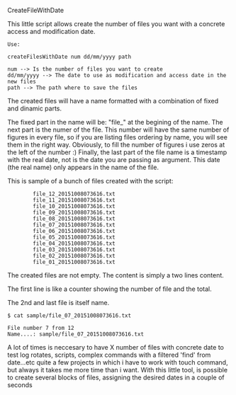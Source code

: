 CreateFileWithDate

This little script allows create the number of files you want with a concrete access and modification date.

    Use:

    createFilesWithDate num dd/mm/yyyy path

    num --> Is the number of files you want to create
    dd/mm/yyyy --> The date to use as modification and access date in the new files
    path --> The path where to save the files

The created files will have a name formatted with a combination of fixed and dinamic parts.

The fixed part in the name will be: "file_" at the begining of the name.
The next part is the numer of the file. This number will have the same number of figures in
every file, so if you are listing files ordering by name, you will see them in the right way.
Obviously, to fill the number of figures i use zeros at the left of the number :)
Finally, the last part of the file name is a timestamp with the real date, not is the date you
are passing as argument. This date (the real name) only appears in the name of the file.

This is sample of a bunch of files created with the script:

            file_12_20151008073616.txt
            file_11_20151008073616.txt
            file_10_20151008073616.txt
            file_09_20151008073616.txt
            file_08_20151008073616.txt
            file_07_20151008073616.txt
            file_06_20151008073616.txt
            file_05_20151008073616.txt
            file_04_20151008073616.txt
            file_03_20151008073616.txt
            file_02_20151008073616.txt
            file_01_20151008073616.txt

The created files are not empty. The content is simply a two lines content.

The first line is like a counter showing the number of file and the total.

The 2nd and last file is itself name.

    $ cat sample/file_07_20151008073616.txt

    File number 7 from 12
    Name....: sample/file_07_20151008073616.txt


A lot of times is neccesary to have X number of files with concrete date to test log rotates,
scripts, complex commands with a filtered 'find' from date...etc quite a few projects in which
i have to work with touch command, but always it takes me more time than i want.
With this little tool, is possible to create several blocks of files, assigning the desired dates in a couple of seconds

